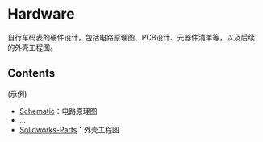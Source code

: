 # Hardware

自行车码表的硬件设计，包括电路原理图、PCB设计、元器件清单等，以及后续的外壳工程图。

## Contents

(示例)
- [Schematic](./Schematic)：电路原理图
- ...
- [Solidworks-Parts](./Solidworks-Parts)：外壳工程图